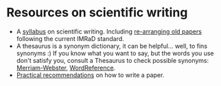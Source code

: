 # Resources on scientific writing

- A [syllabus](https://scientistseessquirrel.wordpress.com/2020/05/26/steal-this-updated-syllabus-for-scientific-writing/) on scientific writing. Including [re-arranging old papers](https://twitter.com/StephenBHeard/status/1616155830037905416) following the current IMRaD standard.
- A thesaurus is a synonym dictionary, it can be helpful... well, to fins synonyms :) If you know what you want to say, but the words you use don't satisfy you, consult a Thesaurus to check possible synonyms: [Merriam-Webster](https://www.merriam-webster.com/), [WordReference](https://www.wordreference.com/synonyms/).
- [Practical recommendations](https://conservationbytes.com/2012/10/22/how-to-write-a-scientific-paper/) on how to write a paper.
